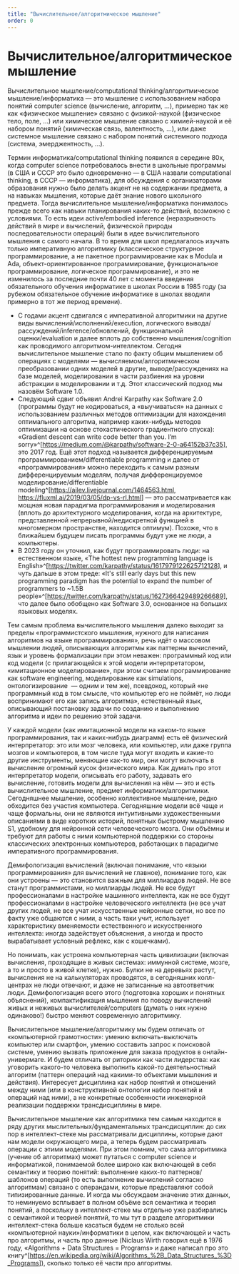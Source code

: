 ```yaml
---
title: "Вычислительное/алгоритмическое мышление"
order: 0
---
```


# Вычислительное/алгоритмическое мышление

Вычислительное мышление/computational thinking/алгоритмическое мышление/информатика — это мышление с использованием набора понятий computer science (вычисление, алгоритм, …), примерно так же как «физическое мышление» связано с физикой-наукой (физическое тело, поле, …) или химическое мышление связано с химией-наукой и её набором понятий (химическая связь, валентность, …), или даже системное мышление связано с набором понятий системного подхода (система, эмерджентность, …).

Термин информатика/computational thinking появился в середине 80х, когда computer science потребовалось внести в школьные программы (в США и СССР это было одновременно — в США назвали computational thinking, в СССР — информатика), для обсуждения с организаторами образования нужно было делать акцент не на содержании предмета, а на навыках мышления, которые даёт знание нового школьного предмета. Тогда вычислительное мышление/информатика понималось прежде всего как навыки планирования каких-то действий, возможно с условиями. То есть идеи active/embodied inference (неразрывность действий в мире и вычислений, физической природы последовательности операций) были в идее вычислительного мышления с самого начала. В то время для школ предлагалось изучать только императивную алгоритмику (классическое структурное программирование, а не пакетное программирование как в Modula и Ada, объект-ориентированное программирование, функциональное программирование, логическое программирование), и это не изменилось за последние почти 40 лет с момента введения обязательного обучения информатике в школах России в 1985 году (за рубежом обязательное обучение информатике в школах вводили примерно в тот же период времени).

* С годами акцент сдвигался с императивной алгоритмики на другие виды вычислений/исполнений/execution, логического вывода/рассуждений/inference/обновлений, функциональной оценки/evaluation и далее вплоть до собственно мышления/cognition как проводимого алгоритмом-интеллектом. Сегодня вычислительное мышление стало по факту общим мышлением об операциях с моделями — вычисляемом/алгоритмическом преобразовании одних моделей в другие, выводе/рассуждениях на базе моделей, моделировании в части разбиения на уровни абстракции в моделировании и т.д. Этот классический подход мы назовём Software 1.0.
* Следующий сдвиг объявил Andrei Karpathy как Software 2.0 (программы будут не кодироваться, а «выучиваться» на данных с использованием различных методов оптимизации для нахождения оптимального алгоритма, например каких-нибудь методов оптимизации на основе стохастического градиентного спуска): «Gradient descent can write code better than you. I’m sorry»^[<https://medium.com/@karpathy/software-2-0-a64152b37c35>], это 2017 год. Ещё этот подход называется дифференцируемым программированием/differentiable programming и далее от «программирования» можно переходить к самым разным дифференцируемым моделям, получая дифференцируемое моделирование/differentiable modeling^[<https://ailev.livejournal.com/1464563.html>, <https://fluxml.ai/2019/03/05/dp-vs-rl.html>] — это рассматривается как мощная новая парадигма программирования и моделирования (вплоть до архитектурного моделирования, когда на архитектуре, представленной непрерывной/недискретной функцией в многомерном пространстве, находится оптимум). Похоже, что в ближайшем будущем писать программы будут уже не люди, а компьютеры.
* В 2023 году он уточнил, как будут программировать люди: на естественном языке, «The hottest new programming language is English»^[<https://twitter.com/karpathy/status/1617979122625712128>], и чуть дальше в этом треде: «It's still early days but this new programming paradigm has the potential to expand the number of programmers to ~1.5B people»^[<https://twitter.com/karpathy/status/1627366429489266689>], что далее было обобщено как Software 3.0, основанное на больших языковых моделях.

Тем самым проблема вычислительного мышления далеко выходит за пределы «программистского мышления, нужного для написания алгоритмов на языке программирования», речь идёт о массовом мышлении людей, описывающих алгоритмы как паттерны вычислений, язык и уровень формализации при этом неважен: программный код или код модели (с прилагающейся к этой модели интерпретатором, «имитационное моделирование», при этом считаем программирование как software engineering, моделирование как simulations, онтологизирование  — одним и тем же), псевдокод, который «не программный код в том смысле, что компьютер его не поймёт, но люди воспринимают его как запись алгоритма», естественный язык, описывающий постановку задачи по созданию и выполнению алгоритма и идеи по решению этой задачи.

У каждой модели (как имитационной модели на каком-то языке программирования, так и каких-нибудь диаграмм) есть её физический интерпретатор: это или мозг человека, или компьютер, или даже группа мозгов и компьютеров, в том числе туда могут входить и какие-то другие инструменты, меняющие как-то мир, они могут включать в вычисление огромный кусок физического мира. Как думать про этот интерпретатор модели, описывать его работу, задавать его вычисление, готовить модели для вычисления на нём — это и есть вычислительное мышление, предмет информатики/алгоритмики. Сегодняшнее мышление, особенно коллективное мышление, редко обходится без участия компьютера. Сегодняшние модели всё чаще и чаще формальны, они не являются интуитивными художественными описаниями в виде коротких историй, понятных быстрому мышлению S1, удобному для нейронной сети человеческого мозга. Они объёмны и требуют для работы с ними компьютерной поддержки со стороны классических электронных компьютеров, работающих в парадигме императивного программирования.

Демифологизация вычислений (включая понимание, что «языки программирования» для вычислений не главное), понимание того, как они устроены — это становится важным для миллиардов людей. Не все станут программистами, но миллиарды людей. Не все будут профессионалами в настройке машинного интеллекта, как не все будут профессионалами в настройке человеческого интеллекта (не все учат других людей, не все учат искусственные нейронные сетки, но все по факту уже общаются с ними, а часть таки учит, использует характеристику вменяемости естественного и искусственного интеллекта: иногда задействует объяснения, а иногда и просто вырабатывает условный рефлекс, как с кошечками).

Но понимать, как устроена компьютерная часть цивилизации (включая вычисления, проходящие в живых системах: иммунной системе, мозге, а то и просто в живой клетке), нужно. Булки не на деревьях растут, вычисления не на калькуляторах проводятся, в сегодняшних колл-центрах не люди отвечают, и даже не записанные на автоответчик люди. Демифологизация всего этого (подготовка хороших и понятных объяснений), компактификация мышления по поводу вычислений живых и неживых вычислителей/computers (думать о них нужно одинаково!) быстро меняют современную алгоритмику.

Вычислительное мышление/алгоритмику мы будем отличать от «компьютерной грамотности»: умению включать-выключать компьютер или смартфон, умению составить запрос к поисковой системе, умению вызвать приложение для заказа продуктов в онлайн-универмаге. И будем отличать от риторики как части лидерства: как уговорить какого-то человека выполнить какой-то деятельностный алгоритм (паттерн операций над какими-то объектами мышления и действия). Интересует дисциплина как набор понятий и отношений между ними (или в конструктивной онтологии набор понятий и операций над ними), а не конкретные особенности инженерной реализации поддержки трансдисциплины в мире.

Вычислительное мышление как алгоритмика тем самым находится в ряду других мыслительных/фундаментальных трансдисциплин: до сих пор в интеллект-стеке мы рассматривали дисциплины, которые дают нам модели окружающего мира, а теперь будем рассматривать операции с этими моделями. При этом помним, что сама алгоритмика (учение об алгоритмах) может путаться с computer science и информатикой, понимаемой более широко как включающей в себя семантику и теорию понятий: выполнение каких-то паттернов/шаблонов операций (то есть выполнение вычислений согласно алгоритмам) связано с операндами, которые представляют собой типизированные данные. И когда мы обсуждаем значение этих данных, то неминуемо всплывает в полном объёме вся семантика и теория понятий, а поскольку в интеллект-стеке мы отдельно уже разбирались с семантикой и теорией понятий, то мы тут в разделе алгоритмики интеллект-стека больше касаться будем не столько всей «компьютерной науки»/информатики в целом, как включающей и часть про алгоритмы, и часть про данные (Niclaus Wirth говорил ещё в 1976 году, «Algorithms + Data Structures = Programs» и даже написал про это книгу^[<https://en.wikipedia.org/wiki/Algorithms_%2B_Data_Structures_%3D_Programs>]), сколько только её части про алгоритмы.